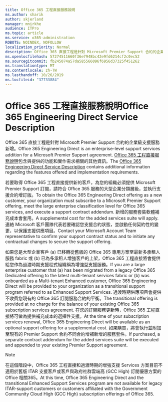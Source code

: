 ```yaml
---
title: Office 365 工程直接服務說明
ms.author: sharik
author: skjerland
manager: mnirkhe
audience: ITPro
ms.topic: article
ms.service: o365-administration
ROBOTS: NOINDEX, NOFOLLOW
localization_priority: Normal
description: Office 365 直接工程是針對 Microsoft Premier Support 合約的企業級支援服務新增。 Office 365 工程直接服務說明包含與提供的功能和實作需求相關的其他資訊。
ms.openlocfilehash: 57274511660f36e7948bc42e9fd6214cf2c0ec52
ms.sourcegitcommit: fb245074a57da585566096f6956d37325f451262
ms.translationtype: MT
ms.contentlocale: zh-TW
ms.lasthandoff: 10/26/2019
ms.locfileid: "37733884"
---
```

# <a name="office-365-engineering-direct-service-description"></a><span data-ttu-id="f7c9c-104">Office 365 工程直接服務說明</span><span class="sxs-lookup"><span data-stu-id="f7c9c-104">Office 365 Engineering Direct Service Description</span></span>

<span data-ttu-id="f7c9c-105">Office 365 直接工程是針對 Microsoft Premier Support 合約的企業級支援服務新增。</span><span class="sxs-lookup"><span data-stu-id="f7c9c-105">Office 365 Engineering Direct is an enterprise-level support services addition for a Microsoft Premier Support agreement.</span></span> <span data-ttu-id="f7c9c-106">[Office 365 工程直接服務說明](https://github.com/MicrosoftDocs/OfficeDocs-O365ServiceDescriptions/blob/master/Office%20365%20Engineering%20Direct%20-%20Svc%20Desc%20(25mar2019).pdf)包含與提供的功能和實作需求相關的其他資訊。</span><span class="sxs-lookup"><span data-stu-id="f7c9c-106">The [Office 365 Engineering Direct Service Description](https://github.com/MicrosoftDocs/OfficeDocs-O365ServiceDescriptions/blob/master/Office%20365%20Engineering%20Direct%20-%20Svc%20Desc%20(25mar2019).pdf) contains additional information regarding the features offered and implementation requirements.</span></span>

<span data-ttu-id="f7c9c-107">若要取得 Office 365 工程直接提供新的客戶，為您的組織必須提供 Microsoft Premier Support 訂閱，請符合 Office 365 服務的大型企業分類層級，並執行支援合約增訂版。</span><span class="sxs-lookup"><span data-stu-id="f7c9c-107">To obtain the Office 365 Engineering Direct offering as a new customer, your organization must subscribe to a Microsoft Premier Support offering, meet the large enterprise classification level for Office 365 services, and execute a support contract addendum.</span></span> <span data-ttu-id="f7c9c-108">新增的服務套裝軟體補充成本會套用。</span><span class="sxs-lookup"><span data-stu-id="f7c9c-108">A supplemental cost for the added services suite will apply.</span></span> <span data-ttu-id="f7c9c-109">連絡 Microsoft 客戶團隊代表若要確認您支援合約狀態，並啟動任何契約性的變更，以保護支援供應項目。</span><span class="sxs-lookup"><span data-stu-id="f7c9c-109">Contact your Microsoft Account Team representative to confirm your support contract status and to initiate any contractual changes to secure the support offering.</span></span> 

<span data-ttu-id="f7c9c-110">如果您是大型企業客戶 (a) 已移轉從舊版的 Office 365 專用方案至最新多承租人服務 fabric 或 (b) 已為多承租人增強客戶的上架，Office 365 工程直接將會提供給您作為過渡時期支援程式組織稱為增強型支援服務。</span><span class="sxs-lookup"><span data-stu-id="f7c9c-110">If you are a large enterprise customer that (a) has been migrated from a legacy Office 365 Dedicated offering to the latest multi-tenant services fabric or (b) was onboarded as a Multi-tenant Enhanced customer, Office 365 Engineering Direct will be provided to your organization as a transitional support program referred to as Enhanced Support Services.</span></span> <span data-ttu-id="f7c9c-111">過渡時期供應項目會提供不收費您現有的 Office 365 訂閱服務合約的平衡。</span><span class="sxs-lookup"><span data-stu-id="f7c9c-111">The transitional offering is provided at no charge for the balance of your existing Office 365 subscription services agreement.</span></span> <span data-ttu-id="f7c9c-112">在您的訂閱服務更新時，Office 365 工程直接將可做為提供補充成本的選擇性支援。</span><span class="sxs-lookup"><span data-stu-id="f7c9c-112">At the time of your subscription services renewal, Office 365 Engineering Direct will be available as an optional support offering for a supplemental cost.</span></span> <span data-ttu-id="f7c9c-113">如果購買，將會執行並附加至現有的 Premier Support 合約不同合約增補新增的服務套件。</span><span class="sxs-lookup"><span data-stu-id="f7c9c-113">If purchased, a separate contract addendum for the added services suite will be executed and appended to your existing Premier Support agreement.</span></span>

> [!NOTE]
> <span data-ttu-id="f7c9c-114">在這個階段中，Office 365 工程直接和過渡時期的增強支援 Services 方案目前不適用於舊版 ITAR 支援客戶或客戶與政府社群雲端高 (GCC High) 訂閱優惠方案的 Office 相關365。</span><span class="sxs-lookup"><span data-stu-id="f7c9c-114">At this time, Office 365 Engineering Direct and the transitional Enhanced Support Services program are not available for legacy ITAR-support customers or customers affiliated with the Government Community Cloud High (GCC High) subscription offerings of Office 365.</span></span>
